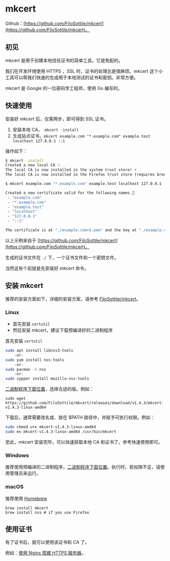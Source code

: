 # mkcert

Github：[https://github.com/FiloSottile/mkcert](https://github.com/FiloSottile/mkcert)。

## 初见

mkcert 是用于创建本地信任证书的简单工具。它是免配的。

我们在开发环境使用 HTTPS ，SSL 时，证书的处理总是很麻烦。mkcert 这个小工具可以帮我们快速的生成用于本地测试的证书和密钥。非常方便。

mkcert 是 Google 的一位密码学工程师，使用 Go 编写的。

## 快速使用

安装好 mkcert 后，仅需两步，即可得到 SSL 证书。

1. 安装本地 CA，` mkcert -install`
2. 生成站点证书，`mkcert example.com "*.example.com" example.test localhost 127.0.0.1 ::1`

操作如下：

```sh
$ mkcert -install
Created a new local CA 💥
The local CA is now installed in the system trust store! ⚡️
The local CA is now installed in the Firefox trust store (requires browser restart)! 🦊

$ mkcert example.com "*.example.com" example.test localhost 127.0.0.1 ::1

Created a new certificate valid for the following names 📜
 - "example.com"
 - "*.example.com"
 - "example.test"
 - "localhost"
 - "127.0.0.1"
 - "::1"

The certificate is at "./example.com+5.pem" and the key at "./example.com+5-key.pem" ✅
```

以上示例来自于 [https://github.com/FiloSottile/mkcert](https://github.com/FiloSottile/mkcert)。

生成的证书文件在 `./` 下，一个证书文件和一个密钥文件。

当然这有个前提是先安装好 mkcert 命令。

## 安装 mkcert

推荐的安装方案如下，详细的安装方案，请参考 [FiloSottile/mkcert](https://github.com/FiloSottile/mkcert#installation)。

### Linux

- 首先安装 `certutil`
- 然后安装 mkcert，建议下载预编译好的二进制程序

首先安装 `certutil`

```sh
sudo apt install libnss3-tools
    -or-
sudo yum install nss-tools
    -or-
sudo pacman -S nss
    -or-
sudo zypper install mozilla-nss-tools
```

[二进制程序下载位置](https://github.com/FiloSottile/mkcert)，选择合适的版。例如：

```shell
sudo wget https://github.com/FiloSottile/mkcert/releases/download/v1.4.3/mkcert-v1.4.3-linux-amd64
```

下载后，通常需要改名或、放在 $PATH 路径中，并赋予可执行权限。例如：

```sh
sudo chmod u+x mkcert-v1.4.3-linux-amd64
sudo mv mkcert-v1.4.3-linux-amd64 /usr/bin/mkcert
```

至此，mkcert 安装完毕，可以快速获取本地 CA 和证书了，参考快速使用即可。

### Windows

推荐使用预编译的二进制程序，[二进制程序下载位置](https://github.com/FiloSottile/mkcert)。执行时，若权限不足，请使用管理员来运行。

### macOS

推荐使用 [Homebrew](https://brew.sh/)

```
brew install mkcert
brew install nss # if you use Firefox
```

## 使用证书

有了证书后，就可以使用该证书和 CA 了。

例如：[使用 Nginx 搭建 HTTPS 服务器](#)。

